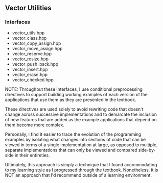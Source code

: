 ## Vector Utilities

### Interfaces
* vector\_utils.hpp
* vector\_class.hpp
* vector\_copy\_assign.hpp
* vector\_move\_assign.hpp
* vector\_reserve.hpp
* vector\_resize.hpp
* vector\_push\_back.hpp
* vector\_insert.hpp
* vector\_erase.hpp
* vector\_checked.hpp

NOTE: Throughout these interfaces, I use conditional preprocessing directives
to support building working examples of each version of the applications that
use them as they are presented in the textbook.

These directives are used solely to avoid rewriting code that doesn't change
across successive implementations and to demarcate the inclusion of new
features that are added as the example applications that depend on them 
become more complex.

Personally, I find it easier to trace the evolution of the programming
examples by isolating what changes into sections of code that can be viewed
in terms of a single implementation at large, as opposed to multiple,
separate implementations that can only be viewed and compared side-by-side
in their entireties.

Ultimately, this approach is simply a technique that I found accommodating
to my learning style as I progressed through the textbook. Nonetheless,
it is NOT an approach that I'd recommend outside of a learning environment.
